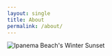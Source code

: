 ```yaml
---
layout: single
title: About
permalink: /about/
---
```



![Ipanema Beach's Winter Sunset](/assets/ipanema.jpg)
